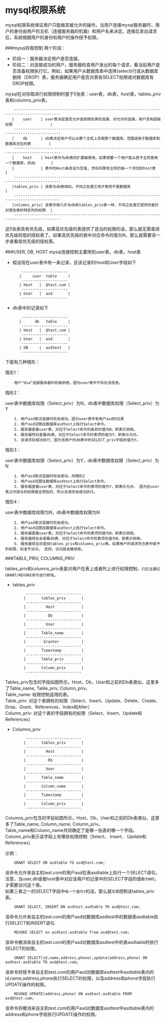 mysql权限系统
===========
mysql权限系统保证用户只能做其被允许的操作。当用户连接mysql服务器时，用户的身份由用户的主机（连接服务器的机器）和用户名来决定。连接后发出请求后，系统根据用户的身份和用户的操作授予权限。

###mysql存取控制
两个阶段：
  
* 阶段一：服务器决定用户是否连接。
* 阶段二：对连接成功的用户，服务器检查用户发出的每个请求，看当前用户是否具备权限执行它。例如，如果用户从数据库表中选择(select)行或从数据库删除（DROP）表，服务器确定用户是否对表有SELECT权限或对数据库有DROP权限。

mysql在对存取进行权限控制时基于5张表：user表，db表，host表，tables_priv表和columns_priv表。

	    -------------------------------------------------------------------------------------------
	   |    user    | user表决定是否允许或拒绝到来的连接，对允许的连接，用户具有超级权限                 |
	    -------------------------------------------------------------------------------------------
	   |    db      | db表决定用户可以从哪个主机上存取那个数据库。范围适用于数据库和数据库对应的表        |
	    -------------------------------------------------------------------------------------------
	   |    host    | host表作为db表的扩展被使用。如果想要一个用户能从若干主机使用一个数据库，将db       |
	   |            | 表中的Host条目设为空值, 然后将那些主机的每一个添加到host表                       |
	    -------------------------------------------------------------------------------------------
	   |tables_priv | 该表与db表相似，不同之处是它用于表而不是数据库                                   |
	    -------------------------------------------------------------------------------------------
	   |columns_priv| 该表作用几乎与db和tables_priv表一样，不同之处是它提供的是针对某些表的特定列的权限  |
	    -------------------------------------------------------------------------------------------
	    
这5张表具有优先级，如果高优先级的表提供了适当的权限的话，那么就无需查阅优先级较低的授权表了。如果高优先级的表中对应命令的值为N，那么就需要进一步查看低优先级的授权表。
	  
###USER, DB, HOST
mysql连接控制主要用到user表，db表，host表

* 假设现在user表中有一条记录，且该记录的Host和User字段如下
		
		  ---------------------
		 |     user  table     |
		  ---------------------
		 | Host   |  @test.com |
		  ---------------------
		 | User   |  asd       |
		  --------------------- 
* db表中的记录如下

		  ---------------------
		 |      db   table     |
		  ---------------------
		 | Host   |  @test.com |
		  ---------------------
		 | User   |  asd       |
		  ---------------------
		 | DB     |  asdtest   |
		  ---------------------

下面有几种情形：

情形1：

		用户“dsa”连接服务器时将被拒绝。因为user表中不存在该信息。

情形2：

user表中数据库权限（Select_priv）为N，db表中数据库权限（Select_priv）为Y
		
		1. 用户asd尝试连接时将会成功。因为user表中有用户asd的记录
		2. 用户asd试图在数据库asdtest上执行Select命令。
		3. 服务器查看user表，对应于Select命令的条目的值为N，即表示拒绝。
		4. 服务器然后查看db表，对应于Select命令的表项的值为Y，即表示允许。
		5. 该请求将成功执行，因为该用户的db表中的SELECT_priv字段的值为Y。
		
情形3：

user表中数据库权限（Select_priv）为Y，db表中数据库权限（Select_priv）为N

		1. 用户asd尝试连接时将会成功。同情形2
		2. 用户asd试图在数据库asdtest上执行Select命令。
		3. 服务器查看user表，对应于Select命令的表项的值为Y，即表示允许。 因为在user表之内授与的权限是全局性的，所以该请求会成功执行。
		
情形4：

user表中数据库权限为N，db表中数据库权限为N

		1. 用户asd尝试连接时将会成功。
		2. 用户asd试图在数据库asdtest上执行Select命令。
		3. 服务器查看user表，对应于Select命令的表项的值为N，即表示拒绝。
		4. 服务器现在会查看db表，对应于Select命令的表项的值为N，即表示拒绝。
		5. 服务器现在将查找tables_priv和columns_priv表。如果用户的请求符合表中赋予的权限，则准予访问。 否则，访问就会被拒绝。
		

###TABLE_PRIV, COLUMNS_PRIV

tables_priv和columns_priv表是对用户在表上或者列上进行权限控制。`只应当通过GRANT/REVOKE命令进行修改`。

* tables_priv
		
		    -------------------------
		   |       tables_priv       |
		    -------------------------
		   |         Host            |
		    -------------------------
		   |          Db             |
		    -------------------------
		   |         User	         |
		    -------------------------
		   |       Table_name        |
		    ------------------------- 
		   |        Granter          |
		    -------------------------
		   |       Timestamp         |
		    -------------------------
		   |       Table_priv        |
		    -------------------------
		   |       Column_priv       |
		    -------------------------
Tables_priv包含的字段如图所示。Host，Db，User和之前的Db表类似，这里多了Table_name, Table_priv, Column_priv。  
Table_name: 权限控制适用的表。  
Table_priv: 对这个表拥有的权限（Select、Insert、Update、Delete、Create、Drop、Grant、References、Index和Alter）  
Column_priv: 对这个表的字段拥有的权限（Select、Insert、Update和References）

* Columns_priv

		    -------------------------
		   |       tables_priv       |
		    -------------------------
		   |         Host            |
		    -------------------------
		   |          Db             |
		    -------------------------
		   |         User	         |
		    -------------------------
		   |       Table_name        |
		    ------------------------- 
		   |       Column_name       |
		    -------------------------
		   |       Timestamp         |
		    -------------------------
		   |       Column_priv       |
		    -------------------------
		
Columns_priv包含的字段如图所示。Host，Db，User和之前的Db表类似，这里多了Table_name, Column_name, Column_priv。  
Table_name和Column_name共同确定了是哪一张表的哪一个字段。
Column_priv表示该字段上有哪些权限控制（Select、 Insert、 Update和References）

示例：

		GRANT SELECT ON asdtable TO asd@test.com;
该命令允许来自主机test.com的用户asd在表asdtable上执行一个SELECT语句。  
注意，当user,db或者host表中对应该用户的记录中的SELECT字段的值`都为N时`，才需要访问这个表。  
如果三者之一的SELECT字段中`有一个值为Y`的话，那么就`无需`控制该tables_priv表。
    
    	GRANT SELECT, INSERT ON asdtest.asdtable TO asd@test.com;
该命令允许来自主机test.com的用户asd对数据库asdtest中的数据表asdtable执行SELECT和INSERT语句.	   
		
		REVOKE SELECT on asdtest.asdtable from asd@test.com;
该命令撤消来自主机test.com的用户asd对数据库asdtest中的表asdtable的执行SELECT的权限。

		GRANT SELECT(id,name,address,phone),update(address,phone) ON asdtest.asdtable TO asd@test.com;
该命令将授予来自主机test.com的用户asd对数据库asdtest中asdtable表内的id,name,address,phone执行SELECT的权限，以及address和phone字段执行UPDATE操作的权限。

		REVOKE UPDATE(address,phone) ON asdtest.asdtable FROM asd@test.com;
该命令将撤消来自主机test.com的用户asd对数据库asdtest中asdtable表内的address和phone字段执行UPDATE操作的权限。
